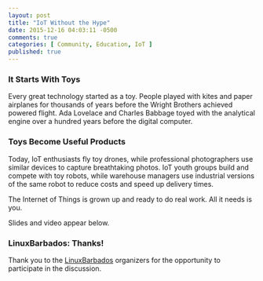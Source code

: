 ```yaml
---
layout: post
title: "IoT Without the Hype"
date: 2015-12-16 04:03:11 -0500
comments: true
categories: [ Community, Education, IoT ]
published: true
---
```


### It Starts With Toys

Every great technology started as a toy. People played with kites and paper airplanes for thousands of years before the Wright Brothers achieved powered flight. Ada Lovelace and Charles Babbage toyed with the analytical engine over a hundred years before the digital computer.

### Toys Become Useful Products

Today, IoT enthusiasts fly toy drones, while professional photographers use similar devices to capture breathtaking photos. IoT youth groups build and compete with toy robots, while warehouse managers use industrial versions of the same robot to reduce costs and speed up delivery times.

The Internet of Things is grown up and ready to do real work. All it needs is you.

<!--more-->

Slides and video appear below.

<center><script async class="speakerdeck-embed" data-id="f8efff9826f149f99c5f404494d261f4" data-ratio="1.77777777777778" src="//speakerdeck.com/assets/embed.js"></script></center>


### LinuxBarbados: Thanks!

Thank you to the [LinuxBarbados](http://linuxbarbados.com) organizers for the opportunity to participate in the discussion.

